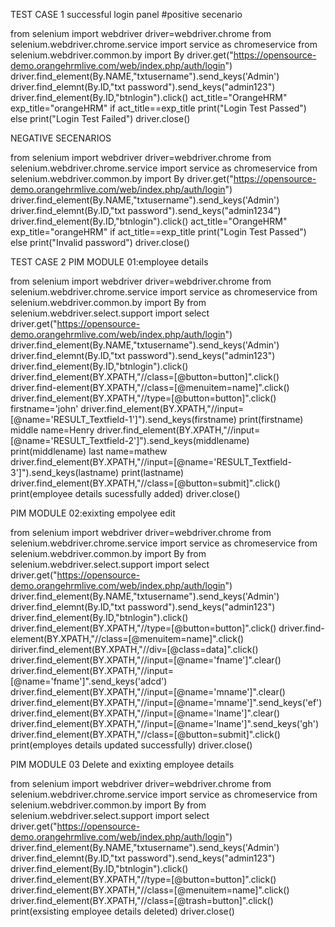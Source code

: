 TEST CASE 1
successful login panel 
#positive secenario

from selenium import webdriver
driver=webdriver.chrome
from selenium.webdriver.chrome.service import service as chromeservice
from selenium.webdriver.common.by import By
driver.get("https://opensource-demo.orangehrmlive.com/web/index.php/auth/login")
driver.find_element(By.NAME,"txtusername").send_keys('Admin')
driver.find_elemnt(By.ID,"txt password").send_keys("admin123")
driver.find_element(By.ID,"btnlogin").click()
act_title="OrangeHRM"
exp_title="orangeHRM"
if
  act_title==exp_title
  print("Login Test Passed")
else
  print("Login Test Failed")
driver.close()

NEGATIVE SECENARIOS

from selenium import webdriver
driver=webdriver.chrome
from selenium.webdriver.chrome.service import service as chromeservice
from selenium.webdriver.common.by import By
driver.get("https://opensource-demo.orangehrmlive.com/web/index.php/auth/login")
driver.find_element(By.NAME,"txtusername").send_keys('Admin')
driver.find_elemnt(By.ID,"txt password").send_keys("admin1234")
driver.find_element(By.ID,"btnlogin").click()
act_title="OrangeHRM"
exp_title="orangeHRM"
if
  act_title==exp_title
  print("Login Test Passed")
else
  print("Invalid password")
driver.close()

TEST CASE 2
 PIM MODULE 01:employee details
 
 from selenium import webdriver
driver=webdriver.chrome
from selenium.webdriver.chrome.service import service as chromeservice
from selenium.webdriver.common.by import By
from selenium.webdriver.select.support import select
driver.get("https://opensource-demo.orangehrmlive.com/web/index.php/auth/login")
driver.find_element(By.NAME,"txtusername").send_keys('Admin')
driver.find_elemnt(By.ID,"txt password").send_keys("admin123")
driver.find_element(By.ID,"btnlogin").click()
driver.find_element(BY.XPATH,"//class=[@button=button]".click()
driver.find-element(BY.XPATH,"//class=[@menuitem=name]".click()
driver.find_element(BY.XPATH,"//type=[@button=button]".click()
firstname='john'
driver.find_element(BY.XPATH,"//input=[@name='RESULT_Textfield-1']").send_keys(firstname)
print(firstname)
middle name=Henry
driver.find_element(BY.XPATH,"//input=[@name='RESULT_Textfield-2']").send_keys(middlename)
print(middlename)
last name=mathew
driver.find_element(BY.XPATH,"//input=[@name='RESULT_Textfield-3']").send_keys(lastname)
print(lastname) 
driver.find_element(BY.XPATH,"//class=[@button=submit]".click()
print(employee details sucessfully added)
driver.close()

PIM MODULE 02:exixting empolyee edit


from selenium import webdriver
driver=webdriver.chrome
from selenium.webdriver.chrome.service import service as chromeservice
from selenium.webdriver.common.by import By
from selenium.webdriver.select.support import select
driver.get("https://opensource-demo.orangehrmlive.com/web/index.php/auth/login")
driver.find_element(By.NAME,"txtusername").send_keys('Admin')
driver.find_elemnt(By.ID,"txt password").send_keys("admin123")
driver.find_element(By.ID,"btnlogin").click()
driver.find_element(BY.XPATH,"//type=[@button=button]".click()
driver.find-element(BY.XPATH,"//class=[@menuitem=name]".click()
diriver.find_element(BY.XPATH,"//div=[@class=data]".click()
driver.find_element(BY.XPATH,"//input=[@name='fname']".clear()
driver.find_element(BY.XPATH,"//input=[@name='fname']".send_keys('adcd')
driver.find_element(BY.XPATH,"//input=[@name='mname']".clear()
driver.find_element(BY.XPATH,"//input=[@name='mname']".send_keys('ef')
driver.find_element(BY.XPATH,"//input=[@name='lname']".clear()
driver.find_element(BY.XPATH,"//input=[@name='lname']".send_keys('gh')
driver.find_element(BY.XPATH,"//class=[@button=submit]".click()
print(employes details updated successfully)
driver.close()


PIM MODULE 03 Delete and exixting employee details


from selenium import webdriver
driver=webdriver.chrome
from selenium.webdriver.chrome.service import service as chromeservice
from selenium.webdriver.common.by import By
from selenium.webdriver.select.support import select
driver.get("https://opensource-demo.orangehrmlive.com/web/index.php/auth/login")
driver.find_element(By.NAME,"txtusername").send_keys('Admin')
driver.find_elemnt(By.ID,"txt password").send_keys("admin123")
driver.find_element(By.ID,"btnlogin").click()
driver.find_element(BY.XPATH,"//type=[@button=button]".click()
driver.find_element(BY.XPATH,"//class=[@menuitem=name]".click()
driver.find_element(BY.XPATH,"//class=[@trash=button]".click()
print(exsisting employee details deleted)
driver.close()

